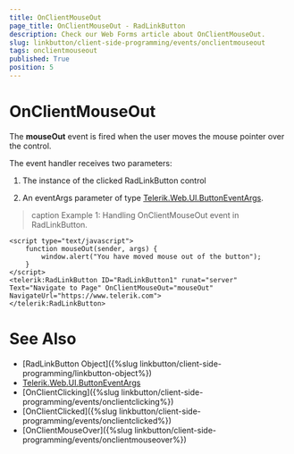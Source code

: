 ```yaml
---
title: OnClientMouseOut
page_title: OnClientMouseOut - RadLinkButton
description: Check our Web Forms article about OnClientMouseOut.
slug: linkbutton/client-side-programming/events/onclientmouseout
tags: onclientmouseout
published: True
position: 5
---
```


# OnClientMouseOut

The **mouseOut** event is fired when the user moves the mouse pointer over the control.

The event handler receives two parameters:

1. The instance of the clicked RadLinkButton control

1. An eventArgs parameter of type [Telerik.Web.UI.ButtonEventArgs](https://docs.telerik.com/devtools/aspnet-ajax/api/client/args/Telerik.Web.UI.ButtonEventArgs).

>caption Example 1: Handling OnClientMouseOut event in RadLinkButton.

````ASP.NET
<script type="text/javascript">
	function mouseOut(sender, args) {
		window.alert("You have moved mouse out of the button");
	}
</script>
<telerik:RadLinkButton ID="RadLinkButton1" runat="server" Text="Navigate to Page" OnClientMouseOut="mouseOut" NavigateUrl="https://www.telerik.com">
</telerik:RadLinkButton>
````

# See Also

 * [RadLinkButton Object]({%slug linkbutton/client-side-programming/linkbutton-object%})
 * [Telerik.Web.UI.ButtonEventArgs](https://docs.telerik.com/devtools/aspnet-ajax/api/client/args/Telerik.Web.UI.ButtonEventArgs)
 * [OnClientClicking]({%slug linkbutton/client-side-programming/events/onclientclicking%})
 * [OnClientClicked]({%slug linkbutton/client-side-programming/events/onclientclicked%})
 * [OnClientMouseOver]({%slug linkbutton/client-side-programming/events/onclientmouseover%})
